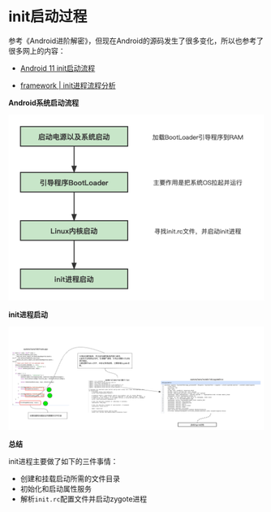 # init启动过程

参考《Android进阶解密》，但现在Android的源码发生了很多变化，所以也参考了很多网上的内容：

+ [Android 11 init启动流程](https://blog.csdn.net/poployal/article/details/124193652)

+ [framework | init进程流程分析](https://juejin.cn/post/7135358027913232421)



**Android系统启动流程**

![045](https://github.com/winfredzen/Android-Basic/blob/master/Framework/images/045.png)



**init进程启动**

![046](https://github.com/winfredzen/Android-Basic/blob/master/Framework/images/046.png)



**总结**

init进程主要做了如下的三件事情：

+ 创建和挂载启动所需的文件目录
+ 初始化和启动属性服务
+ 解析`init.rc`配置文件并启动zygote进程
